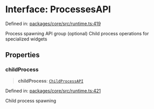 # Interface: ProcessesAPI

Defined in: [packages/core/src/runtime.ts:419](https://github.com/vdeantoni/unblessed/blob/a72e88c91d2a070cc4394e9ee2afc215f7520f53/packages/core/src/runtime.ts#L419)

Process spawning API group (optional)
Child process operations for specialized widgets

## Properties

### childProcess

> **childProcess**: [`ChildProcessAPI`](runtime.Interface.ChildProcessAPI.md)

Defined in: [packages/core/src/runtime.ts:421](https://github.com/vdeantoni/unblessed/blob/a72e88c91d2a070cc4394e9ee2afc215f7520f53/packages/core/src/runtime.ts#L421)

Child process spawning
